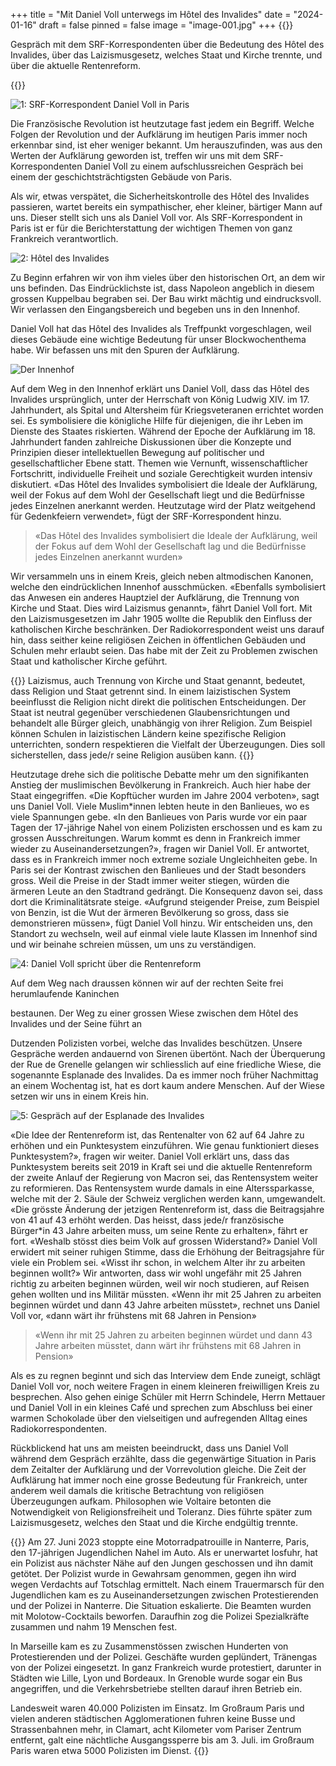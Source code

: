 +++
title = "Mit Daniel Voll unterwegs im Hôtel des Invalides"
date = "2024-01-16"
draft = false
pinned = false
image = "image-001.jpg"
+++
{{<lead>}}

Gespräch mit dem SRF-Korrespondenten über die Bedeutung des Hôtel des Invalides, über das Laizismusgesetz, welches Staat und Kirche trennte, und über die aktuelle Rentenreform.

{{</lead>}}

![](image-002.jpg "1: SRF-Korrespondent Daniel Voll in Paris")

Die Französische Revolution ist heutzutage fast jedem ein Begriff. Welche Folgen der Revolution und der Aufklärung im heutigen Paris immer noch erkennbar sind, ist eher weniger bekannt. Um herauszufinden, was aus den Werten der Aufklärung geworden ist, treffen wir uns mit dem SRF-Korrespondenten Daniel Voll zu einem aufschlussreichen Gespräch bei einem der geschichtsträchtigsten Gebäude von Paris.

Als wir, etwas verspätet, die Sicherheitskontrolle des Hôtel des Invalides passieren, wartet bereits ein sympathischer, eher kleiner, bärtiger Mann auf uns. Dieser stellt sich uns als Daniel Voll vor. Als SRF-Korrespondent in Paris ist er für die Berichterstattung der wichtigen Themen von ganz Frankreich verantwortlich.

![](image-000.jpg "2: Hôtel des Invalides")

Zu Beginn erfahren wir von ihm vieles über den historischen Ort, an dem wir uns befinden. Das Eindrücklichste ist, dass Napoleon angeblich in diesem grossen Kuppelbau begraben sei. Der Bau wirkt mächtig und eindrucksvoll. Wir verlassen den Eingangsbereich und begeben uns in den Innenhof.

Daniel Voll hat das Hôtel des Invalides als Treffpunkt vorgeschlagen, weil dieses Gebäude eine wichtige Bedeutung für unser Blockwochenthema habe. Wir befassen uns mit den Spuren der Aufklärung.

![](image-001.jpg "Der Innenhof")

Auf dem Weg in den Innenhof erklärt uns Daniel Voll, dass das Hôtel des Invalides ursprünglich, unter der Herrschaft von König Ludwig XIV. im 17. Jahrhundert, als Spital und Altersheim für Kriegsveteranen errichtet worden sei. Es symbolisiere die königliche Hilfe für diejenigen, die ihr Leben im Dienste des Staates riskierten. Während der Epoche der Aufklärung im 18. Jahrhundert fanden zahlreiche Diskussionen über die Konzepte und Prinzipien dieser intellektuellen Bewegung auf politischer und gesellschaftlicher Ebene statt. Themen wie Vernunft, wissenschaftlicher Fortschritt, individuelle Freiheit und soziale Gerechtigkeit wurden intensiv diskutiert. «Das Hôtel des Invalides symbolisiert die Ideale der Aufklärung, weil der Fokus auf dem Wohl der Gesellschaft liegt und die Bedürfnisse jedes Einzelnen anerkannt werden. Heutzutage wird der Platz weitgehend für Gedenkfeiern verwendet», fügt der SRF-Korrespondent hinzu. 

> «Das Hôtel des Invalides symbolisiert die Ideale der Aufklärung, weil der Fokus auf dem Wohl der Gesellschaft lag und die Bedürfnisse jedes Einzelnen anerkannt wurden» 

Wir versammeln uns in einem Kreis, gleich neben altmodischen Kanonen, welche den eindrücklichen Innenhof ausschmücken. «Ebenfalls symbolisiert das Anwesen ein anderes Hauptziel der Aufklärung, die Trennung von Kirche und Staat. Dies wird Laizismus genannt», fährt Daniel Voll fort. Mit den Laizismusgesetzen im Jahr 1905 wollte die Republik den Einfluss der katholischen Kirche beschränken. Der Radiokorrespondent weist uns darauf hin, dass seither keine religiösen Zeichen in öffentlichen Gebäuden und Schulen mehr erlaubt seien. Das habe mit der Zeit zu Problemen zwischen Staat und katholischer Kirche geführt. 

{{<box>}}
Laizismus, auch Trennung von Kirche und Staat genannt, bedeutet, dass Religion und Staat getrennt sind. In einem laizistischen System beeinflusst die Religion nicht direkt die politischen Entscheidungen. Der Staat ist neutral gegenüber verschiedenen Glaubensrichtungen und behandelt alle Bürger gleich, unabhängig von ihrer Religion. Zum Beispiel können Schulen in laizistischen Ländern keine spezifische Religion unterrichten, sondern respektieren die Vielfalt der Überzeugungen. Dies soll sicherstellen, dass jede/r seine Religion ausüben kann.
{{</box>}}

Heutzutage drehe sich die politische Debatte mehr um den signifikanten Anstieg der muslimischen Bevölkerung in Frankreich. Auch hier habe der Staat eingegriffen. «Die Kopftücher wurden im Jahre 2004 verboten», sagt uns Daniel Voll. Viele Muslim*innen lebten heute in den Banlieues, wo es viele Spannungen gebe. «In den Banlieues von Paris wurde vor ein paar Tagen der 17-jährige Nahel von einem Polizisten erschossen und es kam zu grossen Ausschreitungen. Warum kommt es denn in Frankreich immer wieder zu Auseinandersetzungen?», fragen wir Daniel Voll. Er antwortet, dass es in Frankreich immer noch extreme soziale Ungleichheiten gebe. In Paris sei der Kontrast zwischen den Banlieues und der Stadt besonders gross. Weil die Preise in der Stadt immer weiter stiegen, würden die ärmeren Leute an den Stadtrand gedrängt. Die Konsequenz davon sei, dass dort die Kriminalitätsrate steige. «Aufgrund steigender Preise, zum Beispiel von Benzin, ist die Wut der ärmeren Bevölkerung so gross, dass sie demonstrieren müssen», fügt Daniel Voll hinzu. Wir entscheiden uns, den Standort zu wechseln, weil auf einmal viele laute Klassen im Innenhof sind und wir beinahe schreien müssen, um uns zu verständigen.

![](image-004.jpg "4: Daniel Voll spricht über die Rentenreform")

Auf dem Weg nach draussen können wir auf der rechten Seite frei herumlaufende Kaninchen

bestaunen. Der Weg zu einer grossen Wiese zwischen dem Hôtel des Invalides und der Seine führt an

Dutzenden Polizisten vorbei, welche das Invalides beschützen. Unsere Gespräche werden andauernd von Sirenen übertönt. Nach der Überquerung der Rue de Grenelle gelangen wir schliesslich auf eine friedliche Wiese, die sogenannte Esplanade des Invalides. Da es immer noch früher Nachmittag an einem Wochentag ist, hat es dort kaum andere Menschen. Auf der Wiese setzen wir uns in einem Kreis hin.

![](image-003.jpg "5: Gespräch auf der Esplanade des Invalides")

«Die Idee der Rentenreform ist, das Rentenalter von 62 auf 64 Jahre zu erhöhen und ein Punktesystem einzuführen. Wie genau funktioniert dieses Punktesystem?», fragen wir weiter. Daniel Voll erklärt uns, dass das Punktesystem bereits seit 2019 in Kraft sei und die aktuelle Rentenreform der zweite Anlauf der Regierung von Macron sei, das Rentensystem weiter zu reformieren. Das Rentensystem wurde damals in eine Alterssparkasse, welche mit der 2. Säule der Schweiz verglichen werden kann, umgewandelt. «Die grösste Änderung der jetzigen Rentenreform ist, dass die Beitragsjahre von 41 auf 43 erhöht werden. Das heisst, dass jede/r französische Bürger*in 43 Jahre arbeiten muss, um seine Rente zu erhalten», fährt er fort. «Weshalb stösst dies beim Volk auf grossen Widerstand?» Daniel Voll erwidert mit seiner ruhigen Stimme, dass die Erhöhung der Beitragsjahre für viele ein Problem sei. «Wisst ihr schon, in welchem Alter ihr zu arbeiten beginnen wollt?» Wir antworten, dass wir wohl ungefähr mit 25 Jahren richtig zu arbeiten beginnen würden, weil wir noch studieren, auf Reisen gehen wollten und ins Militär müssten. «Wenn ihr mit 25 Jahren zu arbeiten beginnen würdet und dann 43 Jahre arbeiten müsstet», rechnet uns Daniel Voll vor, «dann wärt ihr frühstens mit 68 Jahren in Pension»

> «Wenn ihr mit 25 Jahren zu arbeiten beginnen würdet und dann 43 Jahre arbeiten müsstet, dann wärt ihr frühstens mit 68 Jahren in Pension»

Als es zu regnen beginnt und sich das Interview dem Ende zuneigt, schlägt Daniel Voll vor, noch weitere Fragen in einem kleineren freiwilligen Kreis zu besprechen. Also gehen einige Schüler mit Herrn Schindele, Herrn Mettauer und Daniel Voll in ein kleines Café und sprechen zum Abschluss bei einer warmen Schokolade über den vielseitigen und aufregenden Alltag eines Radiokorrespondenten. 

Rückblickend hat uns am meisten beeindruckt, dass uns Daniel Voll während dem Gespräch erzählte, dass die gegenwärtige Situation in Paris dem Zeitalter der Aufklärung und der Vorrevolution gleiche. Die Zeit der Aufklärung hat immer noch eine grosse Bedeutung für Frankreich, unter anderem weil damals die kritische Betrachtung von religiösen Überzeugungen aufkam. Philosophen wie Voltaire betonten die Notwendigkeit von Religionsfreiheit und Toleranz. Dies führte später zum Laizismusgesetz, welches den Staat und die Kirche endgültig trennte.

{{<box>}}
Am 27. Juni 2023 stoppte eine Motorradpatrouille in Nanterre, Paris, den 17-jährigen Jugendlichen Nahel im Auto. Als er unerwartet losfuhr, hat ein Polizist aus nächster Nähe auf den Jungen geschossen und ihn damit getötet. Der Polizist wurde in Gewahrsam genommen, gegen ihn wird wegen Verdachts auf Totschlag ermittelt. Nach einem Trauermarsch für den Jugendlichen kam es zu Auseinandersetzungen zwischen Protestierenden und der Polizei in Nanterre. Die Situation eskalierte. Die Beamten wurden mit Molotow-Cocktails beworfen. Daraufhin zog die Polizei Spezialkräfte zusammen und nahm 19 Menschen fest.

In Marseille kam es zu Zusammenstössen zwischen Hunderten von Protestierenden und der Polizei. Geschäfte wurden geplündert, Tränengas von der Polizei eingesetzt. In ganz Frankreich wurde protestiert, darunter in Städten wie Lille, Lyon und Bordeaux. In Grenoble wurde sogar ein Bus angegriffen, und die Verkehrsbetriebe stellten darauf ihren Betrieb ein.

Landesweit waren 40.000 Polizisten im Einsatz. Im Großraum Paris und vielen anderen städtischen Agglomerationen fuhren keine Busse und Strassenbahnen mehr, in Clamart, acht Kilometer vom Pariser Zentrum entfernt, galt eine nächtliche Ausgangssperre bis am 3. Juli. im Großraum Paris waren etwa 5000 Polizisten im Dienst.
{{</box>}}